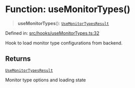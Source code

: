 # Function: useMonitorTypes()

> **useMonitorTypes**(): [`UseMonitorTypesResult`](../interfaces/UseMonitorTypesResult.md)

Defined in: [src/hooks/useMonitorTypes.ts:32](https://github.com/Nick2bad4u/Uptime-Watcher/blob/dca5483e793478722cd3e6e125cafcec5fc771f0/src/hooks/useMonitorTypes.ts#L32)

Hook to load monitor type configurations from backend.

## Returns

[`UseMonitorTypesResult`](../interfaces/UseMonitorTypesResult.md)

Monitor type options and loading state

